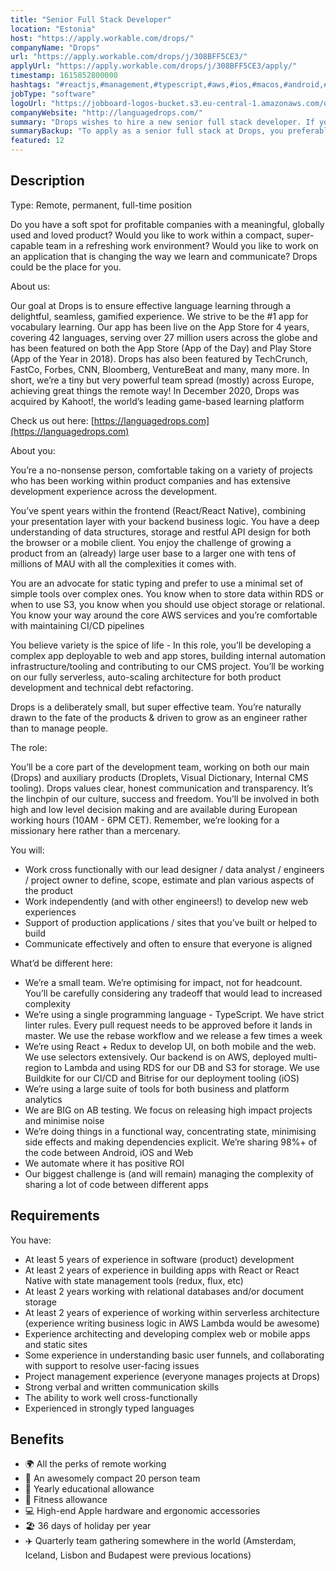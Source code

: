 ```yaml
---
title: "Senior Full Stack Developer"
location: "Estonia"
host: "https://apply.workable.com/drops/"
companyName: "Drops"
url: "https://apply.workable.com/drops/j/308BFF5CE3/"
applyUrl: "https://apply.workable.com/drops/j/308BFF5CE3/apply/"
timestamp: 1615852800000
hashtags: "#reactjs,#management,#typescript,#aws,#ios,#macos,#android,#analytics,#ui/ux,#analysis"
jobType: "software"
logoUrl: "https://jobboard-logos-bucket.s3.eu-central-1.amazonaws.com/drops"
companyWebsite: "http://languagedrops.com/"
summary: "Drops wishes to hire a new senior full stack developer. If you have 2 years of experience in building apps with React or React Native with state management tools, consider applying."
summaryBackup: "To apply as a senior full stack at Drops, you preferably need to have some knowledge of: #reactjs, #management, #typescript."
featured: 12
---
```


## Description

Type: Remote, permanent, full-time position

Do you have a soft spot for profitable companies with a meaningful, globally used and loved product? Would you like to work within a compact, super-capable team in a refreshing work environment? Would you like to work on an application that is changing the way we learn and communicate? Drops could be the place for you.

About us:

Our goal at Drops is to ensure effective language learning through a delightful, seamless, gamified experience. We strive to be the #1 app for vocabulary learning. Our app has been live on the App Store for 4 years, covering 42 languages, serving over 27 million users across the globe and has been featured on both the App Store (App of the Day) and Play Store (App of the Year in 2018). Drops has also been featured by TechCrunch, FastCo, Forbes, CNN, Bloomberg, VentureBeat and many, many more. In short, we’re a tiny but very powerful team spread (mostly) across Europe, achieving great things the remote way! In December 2020, Drops was acquired by Kahoot!, the world’s leading game-based learning platform

Check us out here: [https://languagedrops.com](https://languagedrops.com)

About you:

You’re a no-nonsense person, comfortable taking on a variety of projects who has been working within product companies and has extensive development experience across the development.

You’ve spent years within the frontend (React/React Native), combining your presentation layer with your backend business logic. You have a deep understanding of data structures, storage and restful API design for both the browser or a mobile client. You enjoy the challenge of growing a product from an (already) large user base to a larger one with tens of millions of MAU with all the complexities it comes with.

You are an advocate for static typing and prefer to use a minimal set of simple tools over complex ones. You know when to store data within RDS or when to use S3, you know when you should use object storage or relational. You know your way around the core AWS services and you’re comfortable with maintaining CI/CD pipelines

You believe variety is the spice of life - In this role, you’ll be developing a complex app deployable to web and app stores, building internal automation infrastructure/tooling and contributing to our CMS project. You’ll be working on our fully serverless, auto-scaling architecture for both product development and technical debt refactoring.

Drops is a deliberately small, but super effective team. You’re naturally drawn to the fate of the products & driven to grow as an engineer rather than to manage people.

The role:

You’ll be a core part of the development team, working on both our main (Drops) and auxiliary products (Droplets, Visual Dictionary, Internal CMS tooling). Drops values clear, honest communication and transparency. It’s the linchpin of our culture, success and freedom. You’ll be involved in both high and low level decision making and are available during European working hours (10AM - 6PM CET). Remember, we’re looking for a missionary here rather than a mercenary.

You will:

*   Work cross functionally with our lead designer / data analyst / engineers / project owner to define, scope, estimate and plan various aspects of the product
*   Work independently (and with other engineers!) to develop new web experiences
*   Support of production applications / sites that you’ve built or helped to build
*   Communicate effectively and often to ensure that everyone is aligned

What’d be different here:

*   We’re a small team. We’re optimising for impact, not for headcount. You’ll be carefully considering any tradeoff that would lead to increased complexity
*   We’re using a single programming language - TypeScript. We have strict linter rules. Every pull request needs to be approved before it lands in master. We use the rebase workflow and we release a few times a week
*   We’re using React + Redux to develop UI, on both mobile and the web. We use selectors extensively. Our backend is on AWS, deployed multi-region to Lambda and using RDS for our DB and S3 for storage. We use Buildkite for our CI/CD and Bitrise for our deployment tooling (iOS)
*   We’re using a large suite of tools for both business and platform analytics
*   We are BIG on AB testing. We focus on releasing high impact projects and minimise noise
*   We’re doing things in a functional way, concentrating state, minimising side effects and making dependencies explicit. We’re sharing 98%+ of the code between Android, iOS and Web
*   We automate where it has positive ROI
*   Our biggest challenge is (and will remain) managing the complexity of sharing a lot of code between different apps

## Requirements

You have:

*   At least 5 years of experience in software (product) development
*   At least 2 years of experience in building apps with React or React Native with state management tools (redux, flux, etc)
*   At least 2 years working with relational databases and/or document storage
*   At least 2 years of experience of working within serverless architecture (experience writing business logic in AWS Lambda would be awesome)
*   Experience architecting and developing complex web or mobile apps and static sites
*   Some experience in understanding basic user funnels, and collaborating with support to resolve user-facing issues
*   Project management experience (everyone manages projects at Drops)
*   Strong verbal and written communication skills
*   The ability to work well cross-functionally
*   Experienced in strongly typed languages

## Benefits

*   🌍 All the perks of remote working
*   👥 An awesomely compact 20 person team
*   🧠 Yearly educational allowance
*   💪 Fitness allowance
*   💻 High-end Apple hardware and ergonomic accessories
*   🏖 36 days of holiday per year
*   ✈️ Quarterly team gathering somewhere in the world (Amsterdam, Iceland, Lisbon and Budapest were previous locations)
